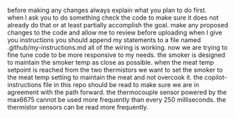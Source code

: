 before making any changes always explain what you plan to do first.  
when I ask you to do something check the code to make sure it does not already do that or at least partially accomplish the goal.
make any proposed changes to the code and allow me to review before uploading
when I give you instructions you should append my statements to a file named .github/my-instructions.md
all of the wiring is working.  now we are trying to fine tune code to be more responsive to my needs.
the smoker is designed to maintain the smoker temp as close as possible.
when the meat temp setpoint is reached from the two thermistors we want to set the smoker to the meat temp setting to maintain the meat and not overcook it.
the copilot-instructions file in this repo should be read to make sure we are in agreement with the path forward.
the thermocouple sensor powered by the max6675 cannot be used more frequently than every 250 milliseconds.
the thermistor sensors can be read more frequently.